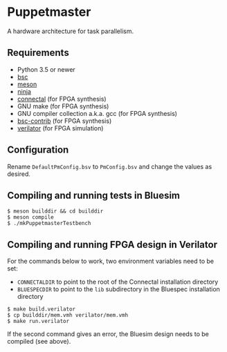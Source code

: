 Puppetmaster
============
A hardware architecture for task parallelism.

Requirements
------------
- Python 3.5 or newer
- [bsc](https://github.com/B-Lang-org/bsc)
- [meson](https://mesonbuild.com/)
- [ninja](https://ninja-build.org/)
- [connectal](http://www.connectal.org/) (for FPGA synthesis)
- GNU make (for FPGA synthesis)
- GNU compiler collection a.k.a. gcc (for FPGA synthesis)
- [bsc-contrib](https://github.com/B-Lang-org/bsc-contrib) (for FPGA synthesis)
- [verilator](https://www.veripool.org/wiki/verilator)  (for FPGA simulation)

Configuration
-------------
Rename `DefaultPmConfig.bsv` to `PmConfig.bsv` and change the values as desired.

Compiling and running tests in Bluesim
--------------------------------------
```
$ meson builddir && cd builddir
$ meson compile
$ ./mkPuppetmasterTestbench
```

Compiling and running FPGA design in Verilator
----------------------------------------------
For the commands below to work, two environment variables need to be set:
- `CONNECTALDIR` to point to the root of the Connectal installation directory
- `BLUESPECDIR` to point to the `lib` subdirectory in the Bluespec installation directory

```
$ make build.verilator
$ cp builddir/mem.vmh verilator/mem.vmh
$ make run.verilator
```

If the second command gives an error, the Bluesim design needs to be compiled (see above).
